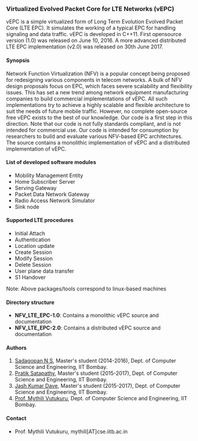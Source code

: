 ### Virtualized Evolved Packet Core for LTE Networks (vEPC)

vEPC is a simple virtualized form of Long Term Evolution Evolved Packet Core (LTE EPC). It simulates the working of a typical EPC for handling signaling and data traffic. vEPC is developed in C++11. First opensource version (1.0) was released on June 10, 2016. A more advanced distributed LTE EPC implementation (v2.0) was released on 30th June 2017.

#### Synopsis

Network Function Virtualization (NFV) is a popular concept being proposed for redesigning various components in telecom networks. A bulk of NFV design proposals focus on EPC, which faces severe scalability and flexibility issues. This has set a new trend among network equipment manufacturing companies to build commercial implementations of vEPC. All such implementations try to achieve a highly scalable and flexible architecture to suit the needs of future mobile traffic. However, no complete open-source free vEPC exists to the best of our knowledge. Our code is a first step in this direction. Note that our code is not fully standards compliant, and is not intended for commercial use. Our code is intended for consumption by researchers to build and evaluate various NFV-based EPC architectures. The source contains a monolithic implementation of vEPC and a distributed implementation of vEPC.

#### List of developed software modules

- Mobility Management Entity
- Home Subscriber Server
- Serving Gateway
- Packet Data Network Gateway
- Radio Access Network Simulator
- Sink node

#### Supported LTE procedures

- Initial Attach
- Authentication
- Location update
- Create Session
- Modify Session
- Delete Session
- User plane data transfer
- S1 Handover


Note: Above packages/tools correspond to linux-based machines

#### Directory structure

- **NFV_LTE_EPC-1.0**: Contains a monolithic vEPC source and documentation
- **NFV_LTE_EPC-2.0**: Contains a distributed vEPC source and documentation


#### Authors

1. [Sadagopan N S](https://www.linkedin.com/in/sadagopan-n-s-b8184a61), Master's student (2014-2016), Dept. of Computer Science and Engineering, IIT Bombay.
2. [Pratik Satapathy](https://www.linkedin.com/in/pratik-satapathy-5b175524/), Master's student (2015-2017), Dept. of Computer Science and Engineering, IIT Bombay.
3. [Jash Kumar Dave](https://www.linkedin.com/in/jash-dave-5698124b/), Master's student (2015-2017), Dept. of Computer Science and Engineering, IIT Bombay.
4. [Prof. Mythili Vutukuru](https://www.cse.iitb.ac.in/~mythili/), Dept. of Computer Science and Engineering, IIT Bombay.

#### Contact

- Prof. Mythili Vutukuru, mythili[AT]cse.iitb.ac.in
